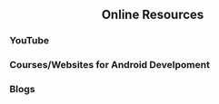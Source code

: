<h2 align="center"> Online Resources</h2>
<h3>YouTube</h3>

<h3>Courses/Websites for Android Develpoment</h3>
<h3>Blogs</h3>
